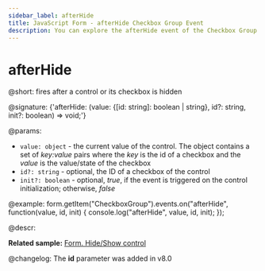 ```yaml
---
sidebar_label: afterHide
title: JavaScript Form - afterHide Checkbox Group Event 
description: You can explore the afterHide event of the Checkbox Group control of Form in the documentation of the DHTMLX JavaScript UI library. Browse developer guides and API reference, try out code examples and live demos, and download a free 30-day evaluation version of DHTMLX Suite.
---
```


# afterHide

@short: fires after a control or its checkbox is hidden

@signature: {'afterHide: (value: {[id: string]: boolean | string}, id?: string, init?: boolean) => void;'} 

@params:
- `value: object` - the current value of the control. The object contains a set of <i>key:value</i> pairs where the <i>key</i> is the id of a checkbox and the <i>value</i> is the value/state of the checkbox
- `id?: string` - optional, the ID of a checkbox of the control
- `init?: boolean` - optional, *true*, if the event is triggered on the control initialization; otherwise, *false*

@example:
form.getItem("CheckboxGroup").events.on("afterHide", function(value, id, init) {
    console.log("afterHide", value, id, init);
});

@descr:

**Related sample:** [Form. Hide/Show control](https://snippet.dhtmlx.com/w6rr8chf)

@changelog: The **id** parameter was added in v8.0
